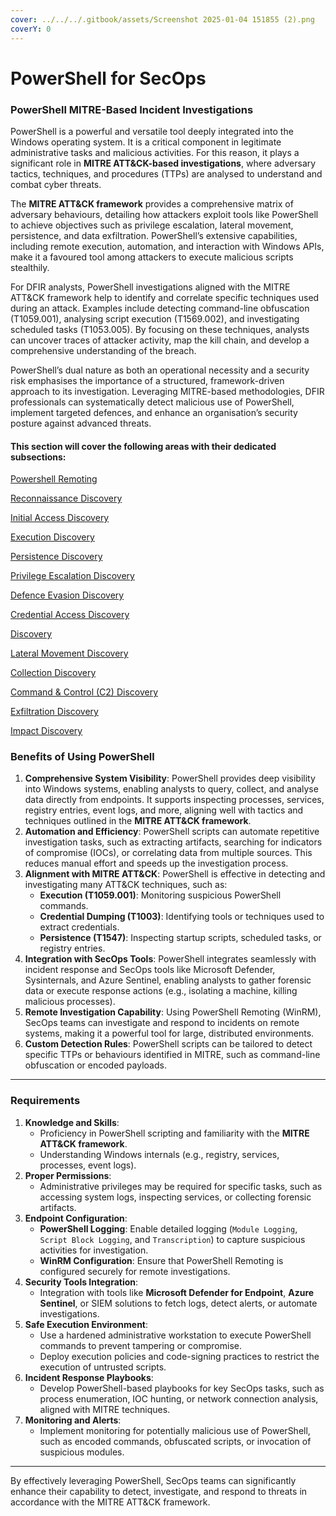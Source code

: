 ```yaml
---
cover: ../../../.gitbook/assets/Screenshot 2025-01-04 151855 (2).png
coverY: 0
---
```


# PowerShell for SecOps

### **PowerShell MITRE-Based Incident Investigations**

PowerShell is a powerful and versatile tool deeply integrated into the Windows operating system. It is a critical component in legitimate administrative tasks and malicious activities. For this reason, it plays a significant role in **MITRE ATT\&CK-based investigations**, where adversary tactics, techniques, and procedures (TTPs) are analysed to understand and combat cyber threats.

The **MITRE ATT\&CK framework** provides a comprehensive matrix of adversary behaviours, detailing how attackers exploit tools like PowerShell to achieve objectives such as privilege escalation, lateral movement, persistence, and data exfiltration. PowerShell’s extensive capabilities, including remote execution, automation, and interaction with Windows APIs, make it a favoured tool among attackers to execute malicious scripts stealthily.

For DFIR analysts, PowerShell investigations aligned with the MITRE ATT\&CK framework help to identify and correlate specific techniques used during an attack. Examples include detecting command-line obfuscation (T1059.001), analysing script execution (T1569.002), and investigating scheduled tasks (T1053.005). By focusing on these techniques, analysts can uncover traces of attacker activity, map the kill chain, and develop a comprehensive understanding of the breach.

PowerShell’s dual nature as both an operational necessity and a security risk emphasises the importance of a structured, framework-driven approach to its investigation. Leveraging MITRE-based methodologies, DFIR professionals can systematically detect malicious use of PowerShell, implement targeted defences, and enhance an organisation’s security posture against advanced threats.

#### This section will cover the following areas with their dedicated subsections:&#x20;

[Powershell Remoting ](powershell-remoting.md)

[Reconnaissance Discovery](reconnaissance-discovery.md)

[Initial Access Discovery](initial-access-discovery.md)

[Execution Discovery ](execution-discovery.md)

[Persistence Discovery ](persistence-discovery.md)

[Privilege Escalation Discovery ](privilege-escalation-discovery.md)

[Defence Evasion Discovery ](defence-evasion-discovery.md)

[Credential Access Discovery ](credential-access-discovery.md)

[Discovery ](discovery.md)

[Lateral Movement Discovery ](lateral-movement-discovery.md)

[Collection Discovery ](collection-discovery.md)

[Command & Control (C2) Discovery ](command-and-control-c2-discovery.md)

[Exfiltration Discovery ](exfiltration-discovery.md)

[Impact Discovery](impact-discovery.md)

### **Benefits of Using PowerShell**

1. **Comprehensive System Visibility**: PowerShell provides deep visibility into Windows systems, enabling analysts to query, collect, and analyse data directly from endpoints. It supports inspecting processes, services, registry entries, event logs, and more, aligning well with tactics and techniques outlined in the **MITRE ATT\&CK framework**.
2. **Automation and Efficiency**: PowerShell scripts can automate repetitive investigation tasks, such as extracting artifacts, searching for indicators of compromise (IOCs), or correlating data from multiple sources. This reduces manual effort and speeds up the investigation process.
3. **Alignment with MITRE ATT\&CK**: PowerShell is effective in detecting and investigating many ATT\&CK techniques, such as:
   * **Execution (T1059.001)**: Monitoring suspicious PowerShell commands.
   * **Credential Dumping (T1003)**: Identifying tools or techniques used to extract credentials.
   * **Persistence (T1547)**: Inspecting startup scripts, scheduled tasks, or registry entries.
4. **Integration with SecOps Tools**: PowerShell integrates seamlessly with incident response and SecOps tools like Microsoft Defender, Sysinternals, and Azure Sentinel, enabling analysts to gather forensic data or execute response actions (e.g., isolating a machine, killing malicious processes).
5. **Remote Investigation Capability**: Using PowerShell Remoting (WinRM), SecOps teams can investigate and respond to incidents on remote systems, making it a powerful tool for large, distributed environments.
6. **Custom Detection Rules**: PowerShell scripts can be tailored to detect specific TTPs or behaviours identified in MITRE, such as command-line obfuscation or encoded payloads.

***

### **Requirements**

1. **Knowledge and Skills**:
   * Proficiency in PowerShell scripting and familiarity with the **MITRE ATT\&CK framework**.
   * Understanding Windows internals (e.g., registry, services, processes, event logs).
2. **Proper Permissions**:
   * Administrative privileges may be required for specific tasks, such as accessing system logs, inspecting services, or collecting forensic artifacts.
3. **Endpoint Configuration**:
   * **PowerShell Logging**: Enable detailed logging (`Module Logging`, `Script Block Logging`, and `Transcription`) to capture suspicious activities for investigation.
   * **WinRM Configuration**: Ensure that PowerShell Remoting is configured securely for remote investigations.
4. **Security Tools Integration**:
   * Integration with tools like **Microsoft Defender for Endpoint**, **Azure Sentinel**, or SIEM solutions to fetch logs, detect alerts, or automate investigations.
5. **Safe Execution Environment**:
   * Use a hardened administrative workstation to execute PowerShell commands to prevent tampering or compromise.
   * Deploy execution policies and code-signing practices to restrict the execution of untrusted scripts.
6. **Incident Response Playbooks**:
   * Develop PowerShell-based playbooks for key SecOps tasks, such as process enumeration, IOC hunting, or network connection analysis, aligned with MITRE techniques.
7. **Monitoring and Alerts**:
   * Implement monitoring for potentially malicious use of PowerShell, such as encoded commands, obfuscated scripts, or invocation of suspicious modules.

***

By effectively leveraging PowerShell, SecOps teams can significantly enhance their capability to detect, investigate, and respond to threats in accordance with the MITRE ATT\&CK framework.
